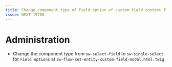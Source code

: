 ```yaml
---
title: Change component type of field option of custom field content flow builder
issue: NEXT-19788
---
```

# Administration
* Change the component type from `sw-select-field` to `sw-single-select` for `Field options` at `sw-flow-set-entity-custom-field-modal.html.twig`
